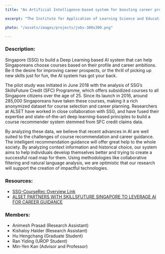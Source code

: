 ```yaml
---
title: "An Artificial Intelligence-based system for boosting career prospects"

excerpt: "The Institute for Application of Learning Science and Educational Technology (ALSET) at the National University of Singapore has teamed up with SkillsFuture Singapore (SSG) to build a Deep Learning based AI system that can help Singaporeans choose courses based on their profile and career ambitions. Be it the desire for improving career prospects, or the thrill of picking up new skills just for fun, the AI system has got your back. "

photo: "/assets/images/projects/jobs-300x300.png"

---
```

### Description:
Singapore (SSG) to build a Deep Learning based AI system that can help Singaporeans choose courses based on their profile and career ambitions. Be it the desire for improving career prospects, or the thrill of picking up new skills just for fun, the AI system has got your back.

The pilot study was initiated in June 2018 with the analysis of SSG’s SkillsFuture Credit (SFC) Programme, which offers subsidized courses to all Singapore citizens over the age of 25. Since its launch in 2016, around 285,000 Singaporeans have taken these courses, making it a rich anonymized dataset for course selection and career planning. Researchers at ALSET have worked in close collaboration with SSG, and have fused their expertise and state-of-the-art deep learning-based principles to build a course recommender system stemmed from SFC credit claims data.

By analyzing these data, we believe that recent advances in AI are well suited to the challenges of course recommendation and career guidance. The intelligent recommendation guidance will offer great help to the whole society. By analyzing context information and historical choice, our system aims to help individuals develop themselves better and trying to create a successful road map for them. Using methodologies like collaborative filtering and natural language analysis, we are optimistic that our research will support the creation of impactful technologies.

### Resources:
  * [SSG-CourseRec Overview Link](https://ssg-courserec.comp.nus.edu.sg/#overview)
  * [ALSET PARTNERS WITH SKILLSFUTURE SINGAPORE TO LEVERAGE AI FOR CAREER GUIDANCE](https://blog.nus.edu.sg/alsetnus/2018/10/24/alset-skillsfuture-singapore-ai-career-guidance/)

### Members:
  * Animesh Prasad (Research Assistant)
  * Kishaloy Halder (Research Assistant)
  * Hu Hengchang (Graduate Student)
  * Ran Yiding (UROP Student)
  * Min-Yen Kan (Advisor and Professor)